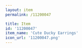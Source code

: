 ```yaml
---
layout: item
permalink: /11200047

title: Item
id: '11200047'
item_name: 'Cute Ducky Earrings'
icon_url: '11200047.png'
---
```


